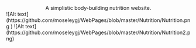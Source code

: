 <center>A simplistic body-building nutrition website.</center>
![Alt text](https://github.com/moseleygj/WebPages/blob/master/Nutrition/Nutrition.png
)
![Alt text](https://github.com/moseleygj/WebPages/blob/master/Nutrition/Nutrition2.png)
